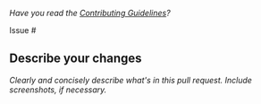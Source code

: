 *Have you read the [Contributing Guidelines](https://github.com/actuarialopensource/.github/blob/main/CONTRIBUTING.md)?*

Issue #

## Describe your changes

*Clearly and concisely describe what's in this pull request. Include screenshots, if necessary.*
